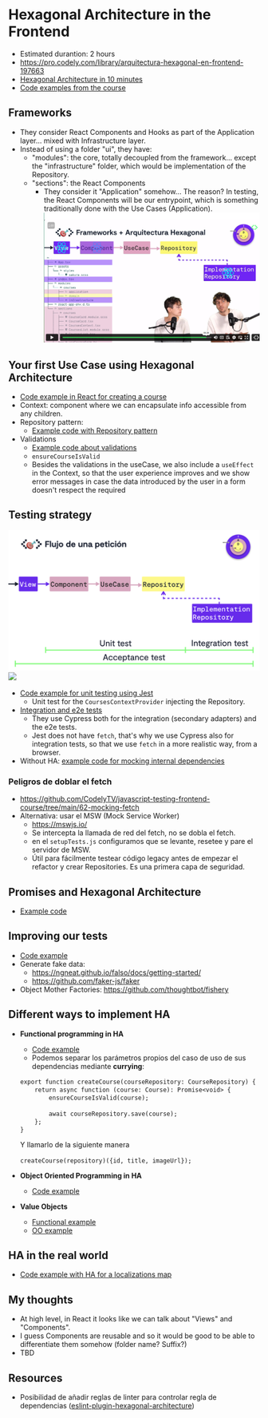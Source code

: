 # Hexagonal Architecture in the Frontend
- Estimated durantion: 2 hours
- https://pro.codely.com/library/arquitectura-hexagonal-en-frontend-197663
- [Hexagonal Architecture in 10 minutes](https://github.com/CodelyTV/frontend-hexagonal_architecture-course/tree/main/01-hexagonal_architecture_in_frontend/1-hexagonal_architecture_in_10_minutes)
- [Code examples from the course](https://github.com/CodelyTV/frontend-hexagonal_architecture-course)

## Frameworks
- They consider React Components and Hooks as part of the Application layer... mixed with Infrastructure layer.
- Instead of using a folder "ui", they have:
    - "modules": the core, totally decoupled from the framework... except the "infrastructure" folder, which would be implementation of the Repository.
    - "sections": the React Components
        - They consider it "Application" somehow... The reason? In testing, the React Components will be our entrypoint, which is something traditionally done with the Use Cases (Application).
![](frameworks-and-hexagonal-architecture.png)

## Your first Use Case using Hexagonal Architecture
- [Code example in React for creating a course](https://github.com/CodelyTV/frontend-hexagonal_architecture-course/tree/main/02-first_use_case/1-create_course)
- Context: component where we can encapsulate info accessible from any children.
- Repository pattern:
    - [Example code with Repository pattern](https://github.com/CodelyTV/frontend-hexagonal_architecture-course/tree/main/02-first_use_case/2-repository_pattern)
- Validations
    - [Example code about validations](https://github.com/CodelyTV/frontend-hexagonal_architecture-course/tree/main/02-first_use_case/3-validations)
    - `ensureCourseIsValid`
    - Besides the validations in the useCase, we also include a `useEffect` in the Context, so that the user experience improves and we show error messages in case the data introduced by the user in a form doesn't respect the required 

## Testing strategy
![](frontend-testing-strategy-in-hexagonal-architecture.png)
![](detailed-frontend-testing-strategy.png)
- [Code example for unit testing using Jest](https://github.com/CodelyTV/frontend-hexagonal_architecture-course/tree/main/03-testing/2-unit-testing)
    - Unit test for the `CoursesContextProvider` injecting the Repository.
- [Integration and e2e tests](https://github.com/CodelyTV/frontend-hexagonal_architecture-course/tree/main/03-testing/3-integration-e2e)
    - They use Cypress both for the integration (secondary adapters) and the e2e tests.
    - Jest does not have `fetch`, that's why we use Cypress also for integration tests, so that we use `fetch` in a more realistic way, from a browser.
- Without HA: [example code for mocking internal dependencies](https://github.com/CodelyTV/frontend-hexagonal_architecture-course/tree/main/04-adding-hexagonal-architecture/2-you-might-not-need-hexagonal-architecture)    

### Peligros de doblar el fetch

- https://github.com/CodelyTV/javascript-testing-frontend-course/tree/main/62-mocking-fetch
- Alternativa: usar el MSW (Mock Service Worker)
  - https://mswjs.io/
  - Se intercepta la llamada de red del fetch, no se dobla el fetch.
  - en el `setupTests.js` configuramos que se levante, resetee y pare el servidor de MSW.
  - Útil para fácilmente testear código legacy antes de empezar el refactor y crear Repositories. Es una primera capa de seguridad.

## Promises and Hexagonal Architecture
- [Example code](https://github.com/CodelyTV/frontend-hexagonal_architecture-course/tree/main/05-one-more-step/1-promises)

## Improving our tests
- [Code example](https://github.com/CodelyTV/frontend-hexagonal_architecture-course/tree/main/05-one-more-step/2-object-mothers)
- Generate fake data:
    - https://ngneat.github.io/falso/docs/getting-started/
    - https://github.com/faker-js/faker
- Object Mother Factories: https://github.com/thoughtbot/fishery

## Different ways to implement HA
- **Functional programming in HA**
    - [Code example](https://github.com/CodelyTV/frontend-hexagonal_architecture-course/tree/main/06-different-approaches/1-functional)
    - Podemos separar los parámetros propios del caso de uso de sus dependencias mediante **currying**:
    ```
    export function createCourse(courseRepository: CourseRepository) {
        return async function (course: Course): Promise<void> {
            ensureCourseIsValid(course);

            await courseRepository.save(course);
        };
    }
    ```
    Y llamarlo de la siguiente manera

    `createCourse(repository)({id, title, imageUrl});`

- **Object Oriented Programming in HA**
    - [Code example](https://github.com/CodelyTV/frontend-hexagonal_architecture-course/tree/main/06-different-approaches/2-object-oriented)

- **Value Objects**
    - [Functional example](https://github.com/CodelyTV/frontend-hexagonal_architecture-course/tree/main/06-different-approaches/3-value-objects/functional)
    - [OO example](https://github.com/CodelyTV/frontend-hexagonal_architecture-course/tree/main/06-different-approaches/2-object-oriented)

## HA in the real world
- [Code example with HA for a localizations map](https://github.com/CodelyTV/frontend-hexagonal_architecture-course/tree/main/07-next-steps/1-more-examples/maps)


## My thoughts
- At high level, in React it looks like we can talk about "Views" and "Components".
- I guess Components are reusable and so it would be good to be able to differentiate them somehow (folder name? Suffix?)
- TBD


## Resources
- Posibilidad de añadir reglas de linter para controlar regla de dependencias ([eslint-plugin-hexagonal-architecture](https://www.npmjs.com/package/eslint-plugin-hexagonal-architecture))